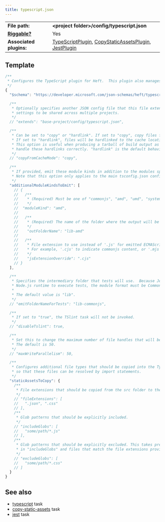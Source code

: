 ```yaml
---
title: typescript.json
---
```


|                                          |                                                                                                                                                                                                                                                                                                                                                                             |
| ---------------------------------------- | --------------------------------------------------------------------------------------------------------------------------------------------------------------------------------------------------------------------------------------------------------------------------------------------------------------------------------------------------------------------------- |
| **File path:**                           | **&lt;project folder&gt;/config/typescript.json**                                                                                                                                                                                                                                                                                                                           |
| [**Riggable?**](../heft/rig_packages.md) | Yes                                                                                                                                                                                                                                                                                                                                                                         |
| **Associated plugins:**                  | [TypeScriptPlugin](https://github.com/microsoft/rushstack/blob/main/apps/heft/src/plugins/TypeScriptPlugin/TypeScriptPlugin.ts), [CopyStaticAssetsPlugin](https://github.com/microsoft/rushstack/blob/main/apps/heft/src/plugins/CopyStaticAssetsPlugin.ts), [JestPlugin](https://github.com/microsoft/rushstack/blob/main/heft-plugins/heft-jest-plugin/src/JestPlugin.ts) |

## Template

```js
/**
 * Configures the TypeScript plugin for Heft.  This plugin also manages linting.
 */
{
  "$schema": "https://developer.microsoft.com/json-schemas/heft/typescript.schema.json",

  /**
   * Optionally specifies another JSON config file that this file extends from. This provides a way for standard
   * settings to be shared across multiple projects.
   */
  // "extends": "base-project/config/typescript.json",

  /**
   * Can be set to "copy" or "hardlink". If set to "copy", copy files from cache.
   * If set to "hardlink", files will be hardlinked to the cache location.
   * This option is useful when producing a tarball of build output as TAR files don't
   * handle these hardlinks correctly. "hardlink" is the default behavior.
   */
  // "copyFromCacheMode": "copy",

  /**
   * If provided, emit these module kinds in addition to the modules specified in the tsconfig.
   * Note that this option only applies to the main tsconfig.json configuration.
   */
  "additionalModuleKindsToEmit": [
    // {
    //   /**
    //    * (Required) Must be one of "commonjs", "amd", "umd", "system", "es2015", "esnext"
    //    */
    //  "moduleKind": "amd",
    //
    //   /**
    //    * (Required) The name of the folder where the output will be written.
    //    */
    //    "outFolderName": "lib-amd"
    //
    //   /**
    //    * File extension to use instead of '.js' for emitted ECMAScript files.
    //    * For example, '.cjs' to indicate commonjs content, or '.mjs' to indicate ECMAScript modules.
    //    */
    //    "jsExtensionOverride": ".cjs"
    // }
  ],

  /**
   * Specifies the intermediary folder that tests will use.  Because Jest uses the
   * Node.js runtime to execute tests, the module format must be CommonJS.
   *
   * The default value is "lib".
   */
  // "emitFolderNameForTests": "lib-commonjs",

  /**
   * If set to "true", the TSlint task will not be invoked.
   */
  // "disableTslint": true,

  /**
   * Set this to change the maximum number of file handles that will be opened concurrently for writing.
   * The default is 50.
   */
  // "maxWriteParallelism": 50,

  /**
   * Configures additional file types that should be copied into the TypeScript compiler's emit folders, for example
   * so that these files can be resolved by import statements.
   */
  "staticAssetsToCopy": {
    /**
     * File extensions that should be copied from the src folder to the destination folder(s).
     */
    // "fileExtensions": [
    //   ".json", ".css"
    // ],
    /**
     * Glob patterns that should be explicitly included.
     */
    // "includeGlobs": [
    //   "some/path/*.js"
    // ],
    /**
     * Glob patterns that should be explicitly excluded. This takes precedence over globs listed
     * in "includeGlobs" and files that match the file extensions provided in "fileExtensions".
     */
    // "excludeGlobs": [
    //   "some/path/*.css"
    // ]
  }
}
```

## See also

- [typescript](../heft_tasks/typescript.md) task
- [copy-static-assets](../heft_tasks/copy-static-assets.md) task
- [jest](../heft_tasks/jest.md) task
